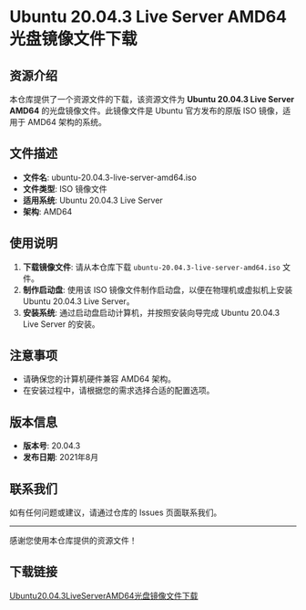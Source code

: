 # Ubuntu 20.04.3 Live Server AMD64 光盘镜像文件下载

## 资源介绍

本仓库提供了一个资源文件的下载，该资源文件为 **Ubuntu 20.04.3 Live Server AMD64** 的光盘镜像文件。此镜像文件是 Ubuntu 官方发布的原版 ISO 镜像，适用于 AMD64 架构的系统。

## 文件描述

- **文件名**: ubuntu-20.04.3-live-server-amd64.iso
- **文件类型**: ISO 镜像文件
- **适用系统**: Ubuntu 20.04.3 Live Server
- **架构**: AMD64

## 使用说明

1. **下载镜像文件**: 请从本仓库下载 `ubuntu-20.04.3-live-server-amd64.iso` 文件。
2. **制作启动盘**: 使用该 ISO 镜像文件制作启动盘，以便在物理机或虚拟机上安装 Ubuntu 20.04.3 Live Server。
3. **安装系统**: 通过启动盘启动计算机，并按照安装向导完成 Ubuntu 20.04.3 Live Server 的安装。

## 注意事项

- 请确保您的计算机硬件兼容 AMD64 架构。
- 在安装过程中，请根据您的需求选择合适的配置选项。

## 版本信息

- **版本号**: 20.04.3
- **发布日期**: 2021年8月

## 联系我们

如有任何问题或建议，请通过仓库的 Issues 页面联系我们。

---

感谢您使用本仓库提供的资源文件！

## 下载链接

[Ubuntu20.04.3LiveServerAMD64光盘镜像文件下载](https://pan.quark.cn/s/e4569484aecf)